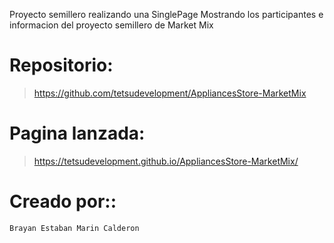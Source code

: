Proyecto semillero realizando una SinglePage Mostrando los participantes e informacion del proyecto semillero de Market Mix
# Repositorio: 
> https://github.com/tetsudevelopment/AppliancesStore-MarketMix

# Pagina lanzada: 
> https://tetsudevelopment.github.io/AppliancesStore-MarketMix/
# Creado por::
```
Brayan Estaban Marin Calderon
```